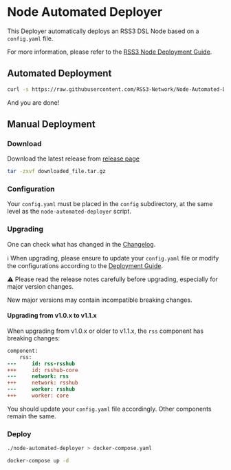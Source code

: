 # Node Automated Deployer

This Deployer automatically deploys an RSS3 DSL Node based on a `config.yaml` file.

For more information, please refer to the [RSS3 Node Deployment Guide](https://docs.rss3.io/docs/node).

## Automated Deployment

```bash
curl -s https://raw.githubusercontent.com/RSS3-Network/Node-Automated-Deployer/main/automated_deploy.sh | sudo bash
```

And you are done!

## Manual Deployment

### Download

Download the latest release from [release page](https://github.com/RSS3-Network/Node-Automated-Deployer/releases)

```bash
tar -zxvf downloaded_file.tar.gz
```

### Configuration

Your `config.yaml` must be placed in the `config` subdirectory, at the same level as the `node-automated-deployer` script.

### Upgrading

One can check what has changed in the [Changelog](https://github.com/RSS3-Network/Node/releases).

ℹ️ When upgrading, please ensure to update your `config.yaml` file or modify the configurations according to the [Deployment Guide](https://docs.rss3.io/guide/operator/deployment/guide#configuration-options).

⚠️ Please read the release notes carefully before upgrading, especially for major version changes.

New major versions may contain incompatible breaking changes.

#### Upgrading from v1.0.x to v1.1.x

When upgrading from v1.0.x or older to v1.1.x, the `rss` component has breaking changes:

```diff
component:
    rss:
---     id: rss-rsshub
+++     id: rsshub-core
---     network: rss
+++     network: rsshub
---     worker: rsshub
+++     worker: core
```

You should update your `config.yaml` file accordingly. Other components remain the same.

### Deploy

```bash
./node-automated-deployer > docker-compose.yaml
```

```bash
docker-compose up -d
```
